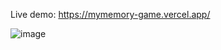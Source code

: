 Live demo: https://mymemory-game.vercel.app/

![image](https://github.com/user-attachments/assets/759ba9ed-7f5b-43f9-9bc6-f059b93a3857)
